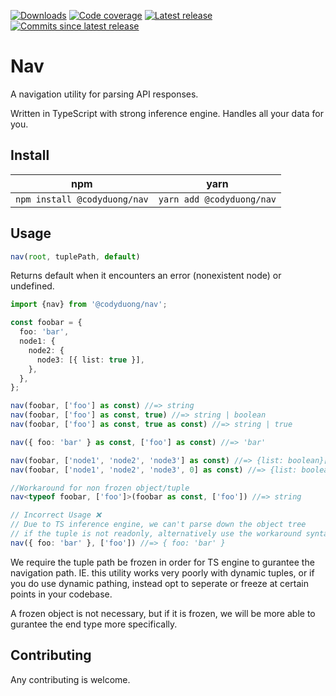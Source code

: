 [![Downloads](https://img.shields.io/npm/dm/@codyduong/nav?style=flat-square)](https://www.npmjs.com/package/@codyduong/nav)
[![Code coverage](https://img.shields.io/codecov/c/github/codyduong/nav?style=flat-square)](https://codecov.io/gh/codyduong/nav)
[![Latest release](https://img.shields.io/github/v/release/codyduong/nav?style=flat-square)](https://github.com/codyduong/nav/releases)
[![Commits since latest release](https://img.shields.io/github/commits-since/codyduong/nav/latest?style=flat-square)](https://github.com/codyduong/nav/releases)
# Nav
A navigation utility for parsing API responses.

Written in TypeScript with strong inference engine. Handles all your data for you.

## Install
| npm  | yarn |
| ------------- | ------------- |
| `npm install @codyduong/nav`  | `yarn add @codyduong/nav` |

## Usage
```typescript
nav(root, tuplePath, default) 
```
Returns default when it encounters an error (nonexistent node) or undefined.

```typescript
import {nav} from '@codyduong/nav';

const foobar = {
  foo: 'bar',
  node1: {
    node2: {
      node3: [{ list: true }],
    },
  },
};

nav(foobar, ['foo'] as const) //=> string
nav(foobar, ['foo'] as const, true) //=> string | boolean
nav(foobar, ['foo'] as const, true as const) //=> string | true

nav({ foo: 'bar' } as const, ['foo'] as const) //=> 'bar'

nav(foobar, ['node1', 'node2', 'node3'] as const) //=> {list: boolean}[]
nav(foobar, ['node1', 'node2', 'node3', 0] as const) //=> {list: boolean}

//Workaround for non frozen object/tuple
nav<typeof foobar, ['foo']>(foobar as const, ['foo']) //=> string

// Incorrect Usage ❌
// Due to TS inference engine, we can't parse down the object tree
// if the tuple is not readonly, alternatively use the workaround syntax.
nav({ foo: 'bar' }, ['foo']) //=> { foo: 'bar' }


```
We require the tuple path be frozen in order for TS engine to gurantee the navigation path.
IE. this utility works very poorly with dynamic tuples, or if you do use dynamic pathing, instead opt to seperate or freeze at
certain points in your codebase.

A frozen object is not necessary, but if it is frozen, we will be more able to gurantee the end type more specifically. 

## Contributing
Any contributing is welcome.
